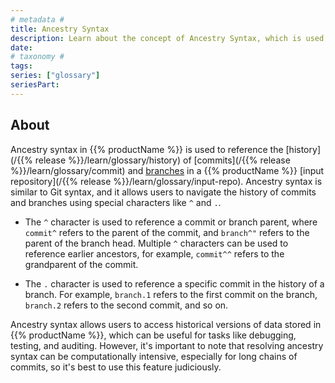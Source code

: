 ```yaml
---
# metadata #
title: Ancestry Syntax
description: Learn about the concept of Ancestry Syntax, which is used to reference the history of commits and branches in a repository. 
date:
# taxonomy #
tags: 
series: ["glossary"]
seriesPart:
---
```

## About 

Ancestry syntax in {{% productName %}} is used to reference the [history](/{{% release %}}/learn/glossary/history) of [commits](/{{% release %}}/learn/glossary/commit) and [branches](../branch) in a {{% productName %}} [input repository](/{{% release %}}/learn/glossary/input-repo). Ancestry syntax is similar to Git syntax, and it allows users to navigate the history of commits and branches using special characters like `^` and `.`.

- The `^` character is used to reference a commit or branch parent, where `commit^` refers to the parent of the commit, and `branch^"` refers to the parent of the branch head. Multiple `^` characters can be used to reference earlier ancestors, for example, `commit^^` refers to the grandparent of the commit.

- The `.` character is used to reference a specific commit in the history of a branch. For example, `branch.1` refers to the first commit on the branch, `branch.2` refers to the second commit, and so on. 

Ancestry syntax allows users to access historical versions of data stored in {{% productName %}}, which can be useful for tasks like debugging, testing, and auditing. However, it's important to note that resolving ancestry syntax can be computationally intensive, especially for long chains of commits, so it's best to use this feature judiciously.